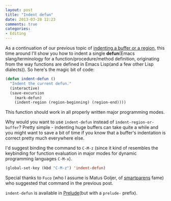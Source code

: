 ```yaml
---
layout: post
title: "Indent defun"
date: 2013-03-28 12:23
comments: true
categories:
- Editing
---
```


As a continuation of our previous topic of
[indenting a buffer or a region](/blog/2013/03/27/indent-region-or-buffer),
this time around I'll show you how to indent a single **defun**(Emacs
slang/terminology for a function/procedure/method definition, originating
from the way functions are defined in Emacs Lisp(and a few other Lisp
dialects)). So here's the magic bit of code:

``` cl
(defun indent-defun ()
  "Indent the current defun."
  (interactive)
  (save-excursion
    (mark-defun)
    (indent-region (region-beginning) (region-end))))
```

This function should work in all properly written major programming modes.

Why would you want to use `indent-defun` instead of
`indent-region-or-buffer`? Pretty simple - indenting huge buffers can
take quite a while and you might want to save a bit of time if you
know that a buffer's indentation is correct pretty much everywhere
else.

I'd suggest binding the command to `C-M-z` (since it kind of resembles
the keybinding for function evaluation in major modes for dynamic
programming languages `C-M-x`).

``` cl
(global-set-key (kbd "C-M-z") 'indent-defun)
```

Special thanks to `Fuco` (who I assume is Matus Goljer, of
[smartparens](https://github.com/Fuco1/smartparens) fame) who
suggested that command in the previous post.

`indent-defun` is available in
[Prelude](https://github.com/bbatsov/prelude)(but with a `prelude-`
prefix).
